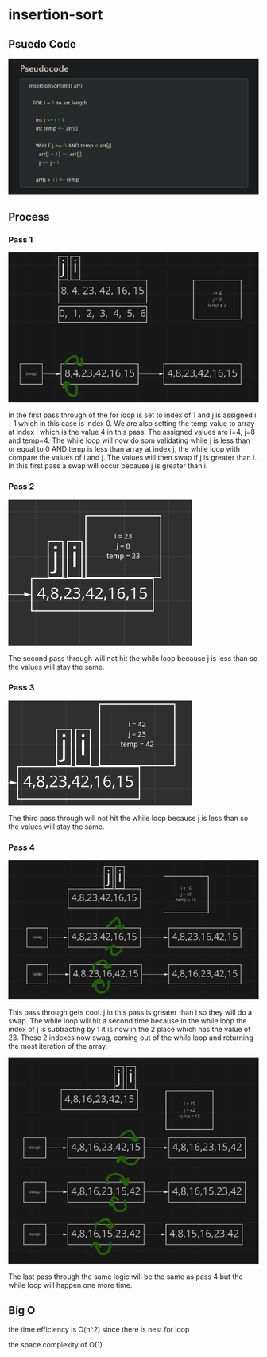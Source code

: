 # insertion-sort
## Psuedo Code


![pseudo](./26psudo.PNG)

## Process

### Pass 1 

![pass1](/js-401/insertionSort/img/cc26-1.PNG)

In the first pass through of the for loop is set to index of 1 and j is assigned i - 1 which in this case is index 0. We are also setting the temp value to array at index i which is the value 4 in this pass.  The assigned values are i=4, j=8 and temp=4. The while loop will now do som validating while j is less than or equal to 0 AND temp is less than array at index j, the while loop with compare the values of i and j. The values will then swap if j is greater than i. In this first pass a swap will occur because j is greater than i. 

### Pass 2

![pass2](/js-401/insertionSort/img/cc26-2.PNG)

The second pass through will not hit the while loop because j is less than so the values will stay the same.

### Pass 3

![pass3](/js-401/insertionSort/img/cc26-3.PNG)

The third pass through will not hit the while loop because j is less than so the values will stay the same.

### Pass 4

![pass4](/js-401/insertionSort/img/cc26-4.PNG)

This pass through gets cool. j in this pass is greater than i so they will do a swap. The while loop will hit a second time because in the while loop the index of j is subtracting by 1 it is now in the 2 place which has the value of 23. These 2 indexes now swag, coming out of the while loop and returning the most iteration of the array.

![pass5](/js-401/insertionSort/img/cc26-5.PNG)

The last pass through the same logic will be the same as pass 4 but the while loop will happen one more time.

## Big O

the time efficiency is O(n^2) since there is nest for loop <br>

the space complexity of O(1)
